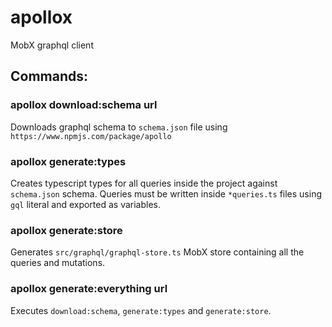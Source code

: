 # apollox
MobX graphql client

## Commands:

### apollox download:schema url
  Downloads graphql schema to `schema.json` file using `https://www.npmjs.com/package/apollo`

### apollox generate:types
  Creates typescript types for all queries inside the project against `schema.json` schema.
  Queries must be written inside `*queries.ts` files using `gql` literal and exported as variables.

### apollox generate:store
  Generates `src/graphql/graphql-store.ts` MobX store containing all the queries and mutations.

### apollox generate:everything url
  Executes `download:schema`, `generate:types` and `generate:store`.
